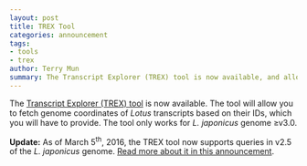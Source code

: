 ```yaml
---
layout: post
title: TREX Tool
categories: announcement
tags:
- tools
- trex
author: Terry Mun
summary: The Transcript Explorer (TREX) tool is now available, and allows fetching of genome coordinates of <em>Lotus</em> transcripts based on their IDs.
---
```

The [Transcript Explorer (TREX) tool](/tools/trex) is now available. The tool will allow you to fetch genome coordinates of *Lotus* transcripts based on their IDs, which you will have to provide. The tool only works for *L. japonicus* genome &ge;v3.0.

<p class="user-message"><strong>Update:</strong> As of March 5<sup>th</sup>, 2016, the TREX tool now supports queries in v2.5 of the <em>L. japonicus</em> genome. <a href="/blog/announcement/2016/03/05/redesigned-lore1-search-form-pan-version-trex-search" title="Redesigned LORE1 search form, and pan-version TREX searches">Read more about it in this announcement</a>.</p>